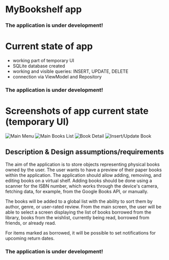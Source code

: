 # MyBookshelf app

### The application is under development!

# Current state of app

- working part of temporary UI
- SQLite database created
- working and visible queries: INSERT, UPDATE, DELETE
- connection via ViewModel and Repository

### The application is under development!

# Screenshots of app current state (temporary UI)

![Main Menu](Screenshot_20230627_201908.png)
![Main Books List](Screenshot_20230627_201927.png)
![Book Detail](Screenshot_20230627_201940.png)
![Insert/Update Book](Screenshot_20230627_202006.png)

## Description & Design assumptions/requirements

The aim of the application is to store objects representing physical books owned by the user.
The user wants to have a preview of their paper books within the application. The application
should allow adding, removing, and editing books on a virtual shelf. Adding books should be done
using a scanner for the ISBN number, which works through the device's camera, fetching data, for
example, from the Google Books API, or manually.

The books will be added to a global list with the ability to sort them by author, genre, or
user-rated review. From the main screen, the user will be able to select a screen displaying the
list of books borrowed from the library, books from the wishlist, currently being read, borrowed
from friends, or already read.

For items marked as borrowed, it will be possible to set notifications for upcoming return dates.

### The application is under development!